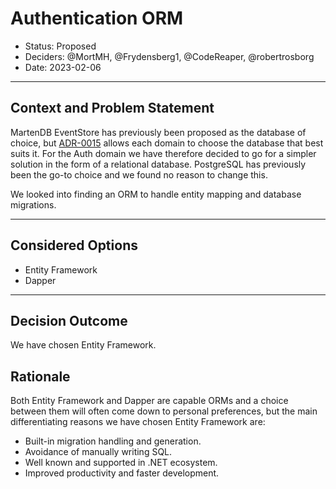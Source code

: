 # Authentication ORM

* Status: Proposed
* Deciders: @MortMH, @Frydensberg1, @CodeReaper, @robertrosborg
* Date: 2023-02-06

---

## Context and Problem Statement

MartenDB EventStore has previously been proposed as the database of choice, but [ADR-0015](0015-domains-responsible-for-persistance.md) allows each domain to choose the database that best suits it. For the Auth domain we have therefore decided to go for a simpler solution in the form of a relational database. PostgreSQL has previously been the go-to choice and we found no reason to change this.

We looked into finding an ORM to handle entity mapping and database migrations.

---

## Considered Options

* Entity Framework
* Dapper

---

## Decision Outcome

We have chosen Entity Framework.

## Rationale

Both Entity Framework and Dapper are capable ORMs and a choice between them will often come down to personal preferences, but the main differentiating reasons we have chosen Entity Framework are:

* Built-in migration handling and generation.
* Avoidance of manually writing SQL.
* Well known and supported in .NET ecosystem.
* Improved productivity and faster development.
